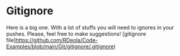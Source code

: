 # Gitignore

Here is a big one. With a lot of stuffs you will need to ignores in your pushes.
Please, feel free to make suggestions!
[gitignore file]https://github.com/RDeola/Code-Examples/blob/main/Git/gitignore/.gitignore)
